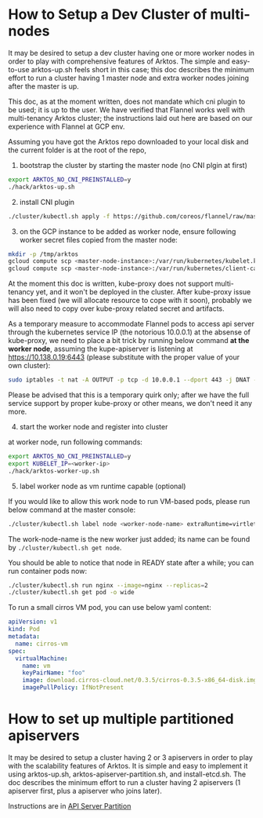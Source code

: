 # How to Setup a Dev Cluster of multi-nodes

It may be desired to setup a dev cluster having one or more worker nodes in order to play with comprehensive features of Arktos. The simple and easy-to-use arktos-up.sh feels short in this case; this doc describes the minimum effort to run a cluster having 1 master node and extra worker nodes joining after the master is up.

This doc, as at the moment written, does not mandate which cni plugin to be used; it is up to the user. We have verified that Flannel works well with multi-tenancy Arktos cluster; the instructions laid out here are based on our experience with Flannel at GCP env.

Assuming you have got the Arktos repo downloaded to your local disk and the current folder is at the root of the repo,

1. bootstrap the cluster by starting the master node (no CNI plgin at first)
```bash
export ARKTOS_NO_CNI_PREINSTALLED=y
./hack/arktos-up.sh
```

2. install CNI plugin
```bash
./cluster/kubectl.sh apply -f https://github.com/coreos/flannel/raw/master/Documentation/kube-flannel.yml
```

3. on the GCP instance to be added as worker node, ensure following worker secret files copied from the master node:
```bash
mkdir -p /tmp/arktos
gcloud compute scp <master-node-instance>:/var/run/kubernetes/kubelet.kubeconfig /tmp/arktos/
gcloud compute scp <master-node-instance>:/var/run/kubernetes/client-ca.crt /tmp/arktos/
```

At the moment this doc is written, kube-proxy does not support multi-tenancy yet, and it won't be deployed in the cluster. After kube-proxy issue has been fixed (we will allocate resource to cope with it soon), probably we will also need to copy over kube-proxy related secret and artifacts.

As a temporary measure to accommodate Flannel pods to access api server through the kubernetes service IP (the notorious 10.0.0.1) at the absense of kube-proxy, we need to place a bit trick by running below command __at the worker node__, assuming the kupe-apiserver is listening at https://10.138.0.19:6443 (please substitute with the proper value of your own cluster):
```bash
sudo iptables -t nat -A OUTPUT -p tcp -d 10.0.0.1 --dport 443 -j DNAT --to-destination 10.138.0.19:6443
```

Please be advised that this is a temporary quirk only; after we have the full service support by proper kube-proxy or other means, we don't need it any more.

4. start the worker node and register into cluster

at worker node, run following commands:
```bash
export ARKTOS_NO_CNI_PREINSTALLED=y
export KUBELET_IP=<worker-ip>
./hack/arktos-worker-up.sh
```

5. label worker node as vm runtime capable (optional)

If you would like to allow this work node to run VM-based pods, please run below command at the master console:
```bash
./cluster/kubectl.sh label node <worker-node-name> extraRuntime=virtlet
```
The work-node-name is the new worker just added; its name can be found by ```./cluster/kubectl.sh get node```.

You should be able to notice that node in READY state after a while; you can run container pods now:
```bash
./cluster/kubectl.sh run nginx --image=nginx --replicas=2
./cluster/kubectl.sh get pod -o wide
```

To run a small cirros VM pod, you can use below yaml content:
```yaml
apiVersion: v1
kind: Pod
metadata:
  name: cirros-vm
spec:
  virtualMachine:
    name: vm
    keyPairName: "foo"
    image: download.cirros-cloud.net/0.3.5/cirros-0.3.5-x86_64-disk.img
    imagePullPolicy: IfNotPresent
```

# How to set up multiple partitioned apiservers

It may be desired to setup a cluster having 2 or 3 apiservers in order to play with the scalability features of Arktos. It is simple and easy to implement it using arktos-up.sh, arktos-apiserver-partition.sh, and install-etcd.sh. The  doc describes the minimum effort to run a cluster having 2 apiservers (1 apiserver first, plus a apiserver who joins later).

Instructions are in [API Server Partition](arktos-apiserver-partition.md)
